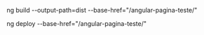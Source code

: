 ng build --output-path=dist --base-href="/angular-pagina-teste/"

ng deploy --base-href="/angular-pagina-teste/"